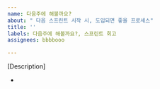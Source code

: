```yaml
---
name: 다음주에 해볼까요?
about: " 다음 스프린트 시작 시, 도입되면 좋을 프로세스"
title: ''
labels: 다음주에 해볼까요?, 스프린트 회고
assignees: bbbbooo

---
```


[Description]
<!-- 간단하게 무엇이 도입되면 좋을지 작성해주세요! 거창하게 쓰지 않으셔도 됩니다. -->

-
